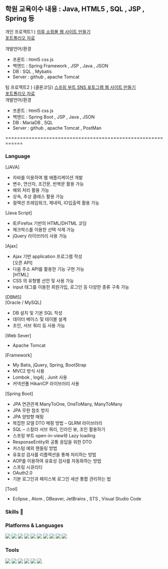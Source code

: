 <h2>학원 교육이수 내용 : Java, HTML5 , SQL , JSP , Spring 등</h2>
  
개인 프로젝트1 ) [의류 쇼핑몰 웹 사이트 만들기](https://github.com/phcgood0706/PeopleCloset)  
[포트폴리오 자료](https://github.com/phcgood0706/PortFolio.git)

개발언어/환경
 - 프론트 : html5 css js                       
 - 백엔드 : Spring Framework , JSP , Java , JSON                
 - DB : SQL , Mybatis                       
 - Server :  github , apache Tomcat  
              


팀 프로젝트2 ) (클론코딩) [스프링 부트 SNS 포토그램 웹 사이트 만들기](https://github.com/phcgood0706/SpringBoot-Photogram)  
[포트폴리오 자료](https://github.com/phcgood0706/PortFolio-TEAM.git)  
개발언어/환경
 - 프론트 : html5 css js     
 - 백엔드 : Spring Boot , JSP , Java , JSON                 
 - DB :  MariaDB , SQL                 
 - Server :  github , apache Tomcat , PostMan     
              
============================================================  
   
<h3>Language</h3>       

[JAVA]      
 - 자바를 이용하여 웹 애플리케이션 개발      
 - 변수, 연산자, 조건문, 반복문 활용 가능      
 - 예외 처리 활용 가능      
 - 상속, 추상 클래스 활용 가능      
 - 컬렉션 프레임워크, 제네릭, IO입출력 활용 가능            

[Java Script]   
 - IE/Firefox 기반의 HTML/DHTML 코딩      
 - 체크박스를 이용한 선택 삭제 가능      
 - jQuery 라이브러리 사용 가능     
   
[Ajax]    
 - Ajax 기반 application 프로그램 작성       
[오픈 API]      
 - 다음 주소 API를 활용한 기능 구현 가능      
[HTML]     
 - CSS 의 유형별 선언 및 사용 가능      
 - input 태그를 이용한 회원가입, 로그인 등 다양한 종류 구축 가능      


[DBMS]    
[Oracle / MySQL]       
 - DB 설치 및 기본 SQL 작성      
 - 데이터 베이스 및 테이블 설계       
 - 조인, 서브 쿼리 등 사용 가능   

[Web Sever]       
 - Apache Tomcat      

[Framework]     
 - My Batis, jQuery, Spring, BootStrap      
 - MVC2 방식 사용   
 - Lombok , log4j , Junit 사용 
 - 커넥션풀 HikariCP 라이브러리 사용

[Spring Boot]  <br> 
 - JPA 연관관계 ManyToOne, OneToMany, ManyToMany 
 - JPA 무한 참조 방지
 - JPA 양방향 매핑
 - 복잡한 모델 DTO 매핑 방법 – QLRM 라이브러리
 - SQL – 스칼라 서브 쿼리, 인라인 뷰, 조인 활용하기
 - 스프링 부트 open-in-view와 Lazy loading
 - ResponseEntity와 공통 응답을 위한 DTO
 - 커스텀 예외 핸들링 방법
 - 유효성 검사를 리플렉션을 통해 처리하는 방법
 - AOP를 이용하여 유효성 검사를 자동화하는 방법
 - 스프링 시큐리티
 - OAuth2.0
 - 기본 로그인과 페이스북 로그인 세션 통합 관리하는 법

[Tool]   
 - Eclipse , Atom , DBeaver, JetBrains , STS , Visual Studio Code 





### Skills 👋

<h3>Platforms & Languages</h3>

<img src="https://img.shields.io/badge/Java-007396?style=flat-square&logo=Java&logoColor=white"/> <img src="https://img.shields.io/badge/Spring Boot-6DB33F?style=flat-square&logo=Spring Boot&logoColor=white"/>  <img src="https://img.shields.io/badge/Spring-6DB33F?style=flat-square&logo=Spring&logoColor=white"/> <img src="https://img.shields.io/badge/Json-000000?style=flat-square&logo=Json&logoColor=white"/> <img src="https://img.shields.io/badge/JavaScript-F7DF1E?style=flat-square&logo=JavaScript&logoColor=white"/> <img src="https://img.shields.io/badge/jQuery-0769AD?style=flat-square&logo=jQuery&logoColor=white"/> <img src="https://img.shields.io/badge/Oracle-F80000?style=flat-square&logo=Oracle&logoColor=white"/> <img src="https://img.shields.io/badge/MariaDB-003545?style=flat-square&logo=MariaDB&logoColor=white"/> <img src="https://img.shields.io/badge/HTML5-E34F26?style=flat-square&logo=HTML5&logoColor=white"/> <img src="https://img.shields.io/badge/CSS3-1572B6?style=flat-square&logo=CSS3&logoColor=white"/>


<h3>Tools</h3>

<img src="https://img.shields.io/badge/Eclipse-2C2255?style=flat-square&logo=Eclipse&logoColor=white"/> <img src="https://img.shields.io/badge/JetBrains-000000?style=flat-square&logo=JetBrains&logoColor=white"/> <img src="https://img.shields.io/badge/Atom-66595C?style=flat-square&logo=Atom&logoColor=white"/> <img src="https://img.shields.io/badge/Postman-FF6C37?style=flat-square&logo=Postman&logoColor=white"/> <img src="https://img.shields.io/badge/DBeaver-F47D31?style=flat-square&logo=DBeaver&logoColor=white"/> <img src="https://img.shields.io/badge/Visual Studio Code-007ACC?style=flat-square&logo=Visual Studio Code&logoColor=white"/> 
